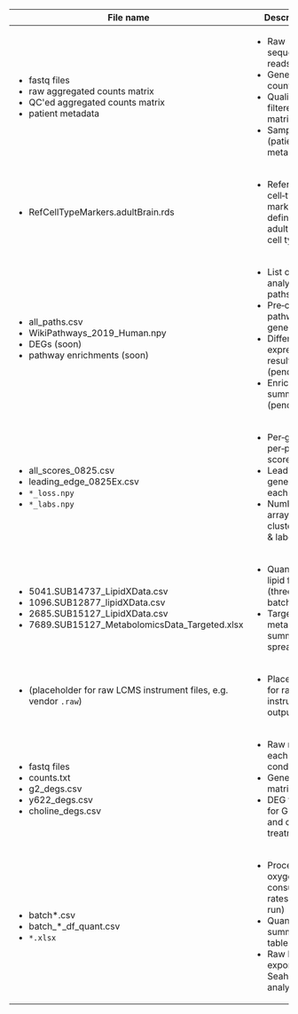 | File name                                                                                                                                                     | Description                                                                                                                                                              | Details                                                                                                                                                                                                                                                  |
| ------------------------------------------------------------------------------------------------------------------------------------------------------------- | ------------------------------------------------------------------------------------------------------------------------------------------------------------------------ | -------------------------------------------------------------------------------------------------------------------------------------------------------------------------------------------------------------------------------------------------------- |
| <ul><li>fastq files</li><li>raw aggregated counts matrix</li><li>QC'ed aggregated counts matrix</li><li>patient metadata</li></ul>                             | <ul><li>Raw sequencing reads</li><li>Gene × cell count matrix</li><li>Quality-filtered count matrix</li><li>Sample (patient) metadata</li></ul>                         | <ul><li>Source: NA</li><li>Used in: [analyses/snRNAseq_processing](https://github.com/djunamay/ABCA7lof2/tree/main/analyses/snRNAseq_processing)</li><li>Available: Raw</li></ul>                                                                      |
| <ul><li>RefCellTypeMarkers.adultBrain.rds</li></ul>                                                                                                           | <ul><li>Reference cell‐type marker definitions for adult brain cell types</li></ul>                                                                                      | <ul><li>Source: PsychENCODE</li><li>Used in: [get_marker_genes.ipynb](https://github.com/djunamay/ABCA7lof2/tree/main/analyses/snRNAseq_processing/get_marker_genes.ipynb)</li><li>Available: Accessory</li></ul>                                       |
| <ul><li>all_paths.csv</li><li>WikiPathways_2019_Human.npy</li><li>DEGs (soon)</li><li>pathway enrichments (soon)</li></ul>                                     | <ul><li>List of all analysis file paths</li><li>Pre‐compiled pathway gene sets</li><li>Differential expression results (pending)</li><li>Enrichment summaries (pending)</li></ul> | <ul><li>Source: WikiPathways_2019_Human</li><li>Used in: [compute_stats.ipynb](https://github.com/djunamay/ABCA7lof2/tree/main/analyses/snRNAseq_stats/compute_stats.ipynb)</li><li>Available: Processed</li></ul>                                   |
| <ul><li>all_scores_0825.csv</li><li>leading_edge_0825Ex.csv</li><li>`*_loss.npy`</li><li>`*_labs.npy`</li></ul>                                               | <ul><li>Per‐gene, per‐pathway score matrix</li><li>Leading‐edge gene lists for each pathway</li><li>NumPy arrays of cluster losses & labels</li></ul>                         | <ul><li>Source: [compute_stats.ipynb](https://github.com/djunamay/ABCA7lof2/blob/main/analyses/snRNAseq_stats/compute_stats.ipynb)</li><li>Used in: [projections.ipynb](https://github.com/djunamay/ABCA7lof2/tree/main/analyses/snRNAseq_score_partitioning/projections.ipynb)</li><li>Available: Processed</li></ul> |
| <ul><li>5041.SUB14737_LipidXData.csv</li><li>1096.SUB12877_lipidXData.csv</li><li>2685.SUB15127_LipidXData.csv</li><li>7689.SUB15127_MetabolomicsData_Targeted.xlsx</li></ul> | <ul><li>Quantified lipid features (three batches)</li><li>Targeted metabolomics summary spreadsheet</li></ul>                                                              | <ul><li>Source: Harvard LCMS Core</li><li>Used in: [SUB14737_lipidomics_choline.ipynb](https://github.com/djunamay/ABCA7lof2/tree/main/analyses/iN_LCMS/lipidomics/SUB14737_lipidomics_choline.ipynb)</li><li>Available: Processed</li></ul>                   |
| <ul><li>(placeholder for raw LCMS instrument files, e.g. vendor `.raw`)</li></ul>                                                                            | <ul><li>Placeholder for raw LCMS instrument output files</li></ul>                                                                                                       | <ul><li>Source: NA</li><li>Used in: NA</li><li>Available: Raw</li></ul>                                                                                                                                     |
| <ul><li>fastq files</li><li>counts.txt</li><li>g2_degs.csv</li><li>y622_degs.csv</li><li>choline_degs.csv</li></ul>                                         | <ul><li>Raw reads for each condition</li><li>Gene count matrix</li><li>DEG tables for G2, Y622, and choline treatments</li></ul>                                           | <ul><li>Source: [bulkRNAseq](https://github.com/djunamay/ABCA7lof2/tree/main/analyses/bulkRNAseq)</li><li>Used in: [bulkRNAseq](https://github.com/djunamay/ABCA7lof2/tree/main/analyses/bulkRNAseq)</li><li>Available: Processed</li></ul>             |
| <ul><li>batch*.csv</li><li>batch_*_df_quant.csv</li><li>`*.xlsx`</li></ul>                                                                                     | <ul><li>Processed oxygen consumption rates (per run)</li><li>Quantified summary tables</li><li>Raw Excel exports from Seahorse analyzer</li></ul>                             | <ul><li>Source: [seahorse_updpated.ipynb](https://github.com/djunamay/ABCA7lof2/blob/main/analyses/iN_O2_consumption/seahorse_updpated.ipynb)</li><li>Used in: [seahorse_updpated.ipynb](https://github.com/djunamay/ABCA7lof2/blob/main/analyses/iN_O2_consumption/seahorse_updpated.ipynb)</li><li>Available: Processed</li></ul> |

